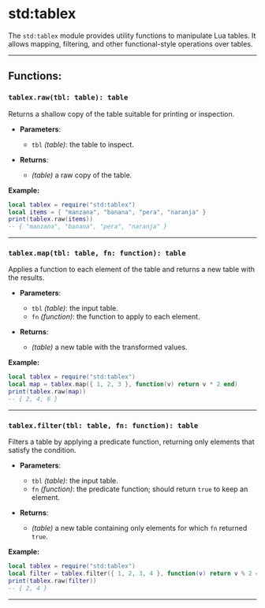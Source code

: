 # std:tablex

The `std:tablex` module provides utility functions to manipulate Lua tables. It allows mapping, filtering, and other functional-style operations over tables.

---

## Functions:

### `tablex.raw(tbl: table): table`

Returns a shallow copy of the table suitable for printing or inspection.

- **Parameters**:
  - `tbl` _(table)_: the table to inspect.

- **Returns**:
  - _(table)_ a raw copy of the table.

**Example:**

```lua
local tablex = require("std:tablex")
local items = { "manzana", "banana", "pera", "naranja" }
print(tablex.raw(items))
-- { "manzana", "banana", "pera", "naranja" }
```

---

### `tablex.map(tbl: table, fn: function): table`

Applies a function to each element of the table and returns a new table with the results.

- **Parameters**:
  - `tbl` _(table)_: the input table.
  - `fn` _(function)_: the function to apply to each element.

- **Returns**:
  - _(table)_ a new table with the transformed values.

**Example:**

```lua
local tablex = require("std:tablex")
local map = tablex.map({ 1, 2, 3 }, function(v) return v * 2 end)
print(tablex.raw(map))
-- { 2, 4, 6 }
```

---

### `tablex.filter(tbl: table, fn: function): table`

Filters a table by applying a predicate function, returning only elements that satisfy the condition.

- **Parameters**:
  - `tbl` _(table)_: the input table.
  - `fn` _(function)_: the predicate function; should return `true` to keep an element.

- **Returns**:
  - _(table)_ a new table containing only elements for which `fn` returned `true`.

**Example:**

```lua
local tablex = require("std:tablex")
local filter = tablex.filter({ 1, 2, 3, 4 }, function(v) return v % 2 == 0 end)
print(tablex.raw(filter))
-- { 2, 4 }
```
---

